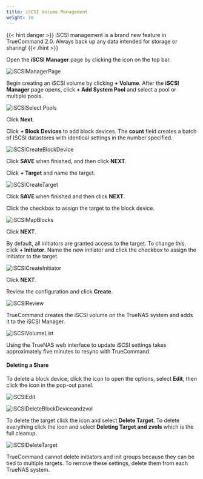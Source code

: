 ```yaml
---
title: iSCSI Volume Management
weight: 70
---
```


{{< hint danger >}}
iSCSI management is a brand new feature in TrueCommand 2.0. 
Always back up any data intended for storage or sharing!
{{< /hint >}}

Open the **iSCSI Manager** page by clicking the <mat-icon role="img" fontset="mdi" fonticon="mdi-database" class="mat-icon mdi mdi-database mat-icon-no-color" aria-hidden="true"></mat-icon> icon on the top bar.

![iSCSIManagerPage](/images/TrueCommand/2.1/iSCSIManagerPage.png "iSCSI Manager Page")

Begin creating an iSCSI volume by clicking **+ Volume**.
After the **iSCSI Manager** page opens, click **+ Add System Pool** and select a pool or multiple pools.

![iSCSISelect Pools](/images/TrueCommand/2.1/iSCSISelectPools.png "iSCSI Select Pools")

Click **Next**.

Click **+ Block Devices** to add block devices.
The **count** field creates a batch of ISCSI datastores with identical settings in the number specified.

![iSCSICreateBlockDevice](/images/TrueCommand/2.1/iSCSICreateBlockDevice.png "iSCSI Create Block Device")

Click **SAVE** when finished, and then click **NEXT**.

Click **+ Target** and name the target.  

![iSCSICreateTarget](/images/TrueCommand/2.1/iSCSICreateTarget.png "iSCSI Create Target")

Click **SAVE** when finished and then click **NEXT**.

Click the checkbox to assign the target to the block device.

![iSCSIMapBlocks](/images/TrueCommand/2.1/iSCSIMapBlocks.png "iSCSI Map Blocks")

Click **NEXT**.

By default, all initiators are granted access to the target.
To change this, click **+ Initiator**.
Name the new initiator and click the checkbox to assign the initiator to the target.

![iSCSICreateInitiator](/images/TrueCommand/2.1/iSCSICreateInitiator.png "iSCSICreateInitiator")

Click **NEXT**.

Review the configuration and click **Create**.

![iSCSIReview](/images/TrueCommand/2.1/iSCSIReview.png "iSCSIReview")

TrueCommand creates the iSCSI volume on the TrueNAS system and adds it to the iSCSI Manager.

![iSCSIVolumeList](/images/TrueCommand/2.1/iSCSIVolumeList.png "iSCSIVolumeList")

Using the TrueNAS web interface to update iSCSI settings takes approximately five minutes to resync with TrueCommand.

#### Deleting a Share

To delete a block device, click the <i class="fa fa-ellipsis-v" aria-hidden="true" title="Options"></i> icon to open the options, select **Edit**, then click the <i class="fa fa-ellipsis-v" aria-hidden="true" title="Options"></i> icon in the pop-out panel.

![iSCSIEdit](/images/TrueCommand/2.1/iSCSIEdit.png "iSCSIEdit")

![iSCSIDeleteBlockDeviceandzvol](/images/TrueCommand/2.0/iSCSIDeleteBlockDeviceandzvol.png "iSCSI Delete Block Device and zvol")

To delete the target click the <i class="fa fa-ellipsis-v" aria-hidden="true" title="Options"></i> icon and select **Delete Target**.
To delete everything click the <i class="fa fa-ellipsis-v" aria-hidden="true" title="Options"></i> icon and select **Deleting Target and zvols** which is the full cleanup.

![iSCSIDeleteTarget](/images/TrueCommand/2.1/iSCSIDeleteTarget.png "iSCSIDeleteTarget")

TrueCommand cannot delete initiators and init groups because they can be tied to multiple targets.
To remove these settings, delete them from each TrueNAS system.
